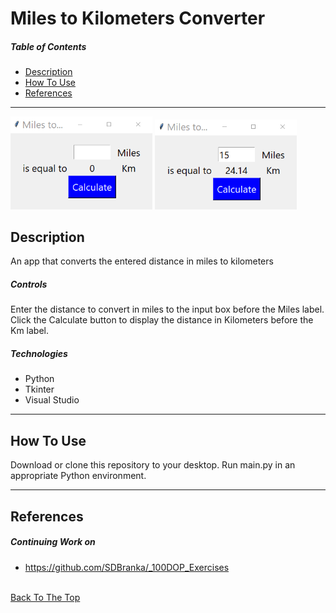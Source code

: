 # Miles to Kilometers Converter

##### Table of Contents

- [Description](#description)
- [How To Use](#how-to-use)
- [References](#references)

---

<p float="center">
    <img src="https://github.com/SDBranka/Miles_to_Kilometers_Converter/blob/main/Resources/screenshot0.png" width=45% alt="game start image"/>
    <img src="https://github.com/SDBranka/Miles_to_Kilometers_Converter/blob/main/Resources/screenshot1.png" width=45% alt="game play image"/>
</p>

## Description

An app that converts the entered distance in miles to kilometers

##### Controls

Enter the distance to convert in miles to the input box before the Miles label. Click the Calculate button to display the distance in Kilometers before the Km label.

##### Technologies

- Python
- Tkinter
- Visual Studio

---

## How To Use

Download or clone this repository to your desktop. Run main.py in an appropriate Python environment.

---

## References

##### Continuing Work on
- https://github.com/SDBranka/_100DOP_Exercises

\
[Back To The Top](#miles-to-kilometers-converter)
